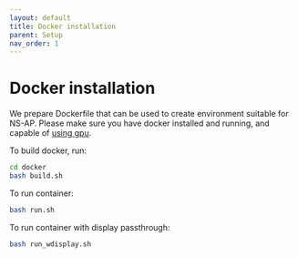 ```yaml
---
layout: default
title: Docker installation
parent: Setup
nav_order: 1
---
```


# Docker installation

We prepare Dockerfile that can be used to create environment suitable for NS-AP.
Please make sure you have docker installed and running, and capable of [using gpu](https://github.com/NVIDIA/nvidia-docker).

To build docker, run:
```bash
cd docker
bash build.sh
```
To run container:
```bash
bash run.sh
```
To run container with display passthrough:
```bash
bash run_wdisplay.sh
```